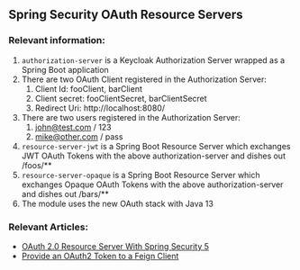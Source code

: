 ## Spring Security OAuth Resource Servers

### Relevant information:

1. `authorization-server` is a Keycloak Authorization Server wrapped as a Spring Boot application
2. There are two OAuth Client registered in the Authorization Server:
   1. Client Id: fooClient, barClient
   2. Client secret: fooClientSecret, barClientSecret
   3. Redirect Uri: http://localhost:8080/
3. There are two users registered in the Authorization Server:
   1. john@test.com / 123
   2. mike@other.com / pass
4. `resource-server-jwt` is a Spring Boot Resource Server which exchanges JWT OAuth Tokens with the above authorization-server and dishes out /foos/**
5. `resource-server-opaque` is a Spring Boot Resource Server which exchanges Opaque OAuth Tokens with the above authorization-server and dishes out /bars/**
6. The module uses the new OAuth stack with Java 13
    
### Relevant Articles:

- [OAuth 2.0 Resource Server With Spring Security 5](https://www.baeldung.com/spring-security-oauth-resource-server)
- [Provide an OAuth2 Token to a Feign Client](https://www.baeldung.com/spring-cloud-feign-oauth-token)

